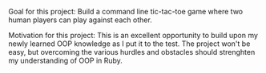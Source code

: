 Goal for this project: Build a command line tic-tac-toe game where two human players can play against each other.

Motivation for this project: This is an excellent opportunity to build upon my newly learned OOP knowledge as I put it to the test. The project won't be easy, but overcoming the various hurdles and obstacles should strenghten my understanding of OOP in Ruby.
